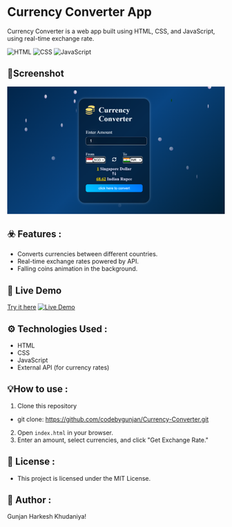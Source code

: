# Currency Converter App
Currency Converter is a web app built using HTML, CSS, and JavaScript, using real-time exchange rate.

![HTML](https://img.shields.io/badge/HTML-E34F26?style=for-the-badge&logo=html5&logoColor=white)
![CSS](https://img.shields.io/badge/CSS-1572B6?style=for-the-badge&logo=css3&logoColor=white)
![JavaScript](https://img.shields.io/badge/JavaScript-F7DF1E?style=for-the-badge&logo=javascript&logoColor=black)

## 📸Screenshot 
![currency converter App screenshot](ss.png)

## ☣️ Features :
- Converts currencies between different countries.
- Real-time exchange rates powered by API.
- Falling coins animation in the background.

## 🔗 Live Demo
[Try it here](https://codebygunjan.github.io/Currency-Converter/) 
[![Live Demo](https://img.shields.io/badge/Live-Demo-blue?style=for-the-badge)](https://codebygunjan.github.io/Currency-Converter/)
## ⚙️ Technologies Used :

- HTML
- CSS 
- JavaScript
- External API (for currency rates)

## 💡How to use :
1. Clone this repository
- git clone: https://github.com/codebygunjan/Currency-Converter.git
2. Open `index.html` in your browser.
3. Enter an amount, select currencies, and click "Get Exchange Rate."

## 📄 License :
- This project is licensed under the MIT License.

## 🍂 Author :
Gunjan Harkesh Khudaniya!